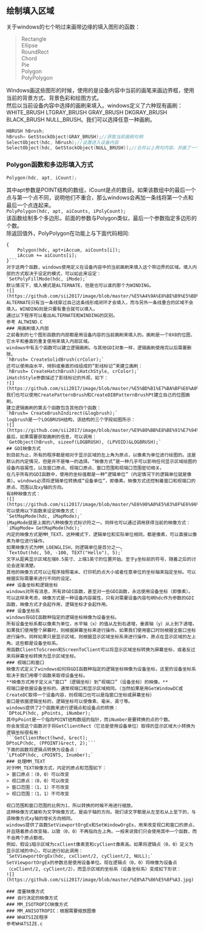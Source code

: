 ## 绘制填入区域
关于windows的七个哟过来画带边缘的填入图形的函数：  
> Rectangle  
> Ellipse  
> RoundRect  
> Chord  
> Pie  
> Polygon  
> PolyPolygon  
  
Windows画这些图形的时候，使用的是设备内容中当前的画笔来画边界框，使用当前的背景方式、背景色彩和绘图方式。  
然后以当前设备内容中选择的画刷来填入。windows定义了六种现有画刷：WHITE_BRUSH LTGRAY_BRUSH GRAY_BRUSH DKGRAY_BRUSH BLACK_BRUSH NULL_BRUSH。我们可以选择任意一种画刷。   
```c
HBRUSH hBrush;  
hBrush= GetStockObject(GRAY_BRUSH);//获取当前画刷句柄  
SelectObject(hdc, hBrush);//设置进入设备内容  
SelectObject(hdc, GetStockObject(NULL_BRUSH));//合并以上两句内容，并画了一个没有填充色的图形  
```     
### Polygon函数和多边形填入方式
```c
Polygon(hdc, apt, iCount);
```  
其中apt参数是POINT结构的数组，iCount是点的数目。如果该数组中的最后一个点与第一个点不同，说明他们不重合，那么windows会再加一条线将第一个点和最后一个点连起来。  
`PolyPolygon(hdc, apt, aiCounts, iPolyCount);`  
该函数绘制多个多边形。前面的参数与Polygon类似，最后一个参数指定多边形的个数。  
除返回值外，PolyPolygon在功能上与下面代码相同:  
```for(i=0,iAccum=0;i<iPolyCount;i++)  
{  
	Polygon)hdc, apt+iAccum, aiCounts[i]);   
	iAccum += aiCounts[i];  
}```  
对于这两个函数，windows使用定义在设备内容中的当前画刷来填入这个带边界的区域。填入内部的方式取决于设定的模式，可以如此来设定：  
`SetPolyFillMode(hdc, iMode);`  
默认情况下，填入模式是ALTERNATE，但是也可以谁的那个为WINDING。  
![](https://github.com/sii2017/image/blob/master/%E5%A4%9A%E8%BE%B9%E5%BD%A2%E5%A1%AB%E5%85%A5%E6%A8%A1%E5%BC%8F.jpg)  
ALTERNATE只有当一条线穿过自己这条线形成闭环才会填入，而与另外一条线重合的区域不会填入。WINDING则是只要有重合就可以填入。  
通过以下程序可以看出ALTERNATE和WINDING的区别。  
参考 ALTWIND.C
### 用画刷填入内部
之前看到的七个图形函数的内部都是用设备内容的当前画刷来填入的。画刷是一个8X8的位图，它水平和垂直的重复使用来填入内部区域。  
windows中有五个函数可以建立逻辑画刷。与其他GDI对象一样，逻辑画刷使用完以后需要删除。  
`hBrush= CreateSolidBrush(crColor);`  
还可以使用由水平、倾斜或垂直的线组成的“影线标记”来建立画刷：  
`hBrush= CreateHatchBrush)iHatchStyle, crColor);`  
iHatchStyle参数描述了影线标记的外观，如下：  
![](https://github.com/sii2017/image/blob/master/%E5%BD%B1%E7%BA%BF%E6%A0%87%E8%AE%B0.jpg)  
我们也可以使用CreatePatternBrush和CreateDIBPatternBrushPt建立自己的位图画刷。  
建立逻辑画刷的第五个函数包含其他四个函数：  
`hBrush= CreateBrushIndirect(&logbrush);`  
logbrush是一个LOGBRUSH结构，该结构的三个字段如图所示：  
![](https://github.com/sii2017/image/blob/master/%E9%80%BB%E8%BE%91%E7%94%BB%E5%88%B7.jpg)  
最后，如果需要获取画刷的信息，可以调用：  
`GetObject(hBrush, sizeof(LOGBRUSH), (LPVOID)&LOGBRUSH);`  
## GDI映像方式
到目前为止，所有的程序都是相对于显示区域的左上角为原点，以像素为单位进行绘图的。这是默认的内定情况，但是并不是唯一的选择。“映像方式”是一种几乎可以影响任何显示区域绘图的设备内容属性，以及窗口原点、视端口原点、窗口范围和视端口范围密切相关。  
在几乎所有的GDI函数中，使用的坐标值都是一种“逻辑单位”（内定情况下的逻辑单位就是像素）。windows必须将逻辑单位转换成“设备单位”，即像素。映像方式还控制着窗口和视端口的原点、范围以及xy轴的方向。  
有8种映像方式：  
![](https://github.com/sii2017/image/blob/master/%E6%98%A0%E5%83%8F%E6%96%B9%E5%BC%8F.jpg)  
可以使用以下函数来设定映像方式：  
`SetMapMode(hdc, iMapMode);`  
iMapMode就是上面的八种映像方式标识符之一。同样也可以通过调用获得当前的映像方式：  
`iMapMode= GetMapMode(hdc);`  
内定的映像方式是MM_TEXT。这种模式下，逻辑单位和实际单位相同，都是像素，可以直接以像素为单位进行操作。  
如果映像方式为MM_LOENGLISH，则逻辑单位是百分之一。  
`TextOut(hdc, 50, -100, TEXT("Hello"), 5);`  
文字从距离显示区域左端0.5英寸、上端1英寸的位置开始。至于y坐标前的符号，随着之后的讨论会逐渐清楚。  
其他的映像方式可以让程序按照毫米、打印机的点大小或者任意单位的坐标轴来指定坐标。可以根据实际需要来进行不同的设定。  
### 设备坐标和逻辑坐标
windows对所有消息，所有非GDI函数，甚至对一些GDI函数，永远使用设备坐标（即像素）。  
可以这样来考虑，映像方式是一种设备内容属性，只有对需要设备内容句柄hdc作为参数的GDI函数，映像方式才会起作用，逻辑坐标才会起作用。   
### 设备坐标系
windows将GDI函数种指定的逻辑坐标映像为设备坐标。  
所有设备坐标系都以像素为单位，水平轴（x）的值从左到右递增，垂直轴（y）从上到下递增。  
如果我们使用整个屏幕时，则根据屏幕坐标来进行操作。如果我们使用窗口时则根据全窗口坐标进行操作。同样如果只是显示区域，则根据显示区域坐标系来进行操作，原点在显示区域的左上角。这些都是设备坐标系。  
用函数ClientToScreen和ScreenToClient可以将显示区域坐标转换为屏幕坐标，或者反过来将屏幕坐标转换为显示区域坐标。  
### 视端口和窗口
映像方式定义了windows如何将GDI函数种指定的逻辑坐标映像为设备坐标，这里的设备坐标系取决于我们用哪个函数来取得设备坐标。  
**映像方式用于定义从“窗口”（逻辑坐标）到“视端口”（设备坐标）的映像。**  
视端口是依据设备坐标的。通常视端口和显示区域相同。（当然如果是用GetWindowDC或CreateDC取得一个设备内容，则视端口也可以是指窗口坐标或屏幕坐标）  
窗口是依据逻辑坐标的，逻辑坐标可以使像素、毫米、英寸等。  
windows提供了2个函数来进行逻辑点和设备点的转换：  
`DPtoLP(hdc, pPoints, iNumber);`  
其中pPoint是一个指向POINT结构数组的指针，而iNumber是要转换的点的个数。  
你会发现这个函数对于将GetClientRect（它总是使用设备单位）取得的显示区域大小转换为逻辑坐标很有用：  
```GetClientRect(hwnd, &rect);  
DPtoLP(hdc, (PPOINT)&rect, 2);```  
下面的函数将逻辑点转换为设备点：  
`LPtoDP(hdc, cPOINTS, Inumber);`  
### 处理MM_TEXT
对于MM_TEXT映像方式，内定的原点和范围如下： 
> 窗口原点：（0，0）可以改变  
> 视口原点：（0，0）可以改变  
> 窗口范围：（1，1）不可改变  
> 视口范围：（1，1）不可改变   
  
视口范围和窗口范围的比例为1，所以转换的时候不用进行缩放。  
这种映像方式被称为文字映像方式，是由于轴的方向。我们读文字都是从左至右从上至下的，与该映像方式xy轴的增长方向相同。  
windows提供了函数SetViewportOrgEx和SetWindowOrgEx，用来改变视口和窗口的原点，并且随着原点改变轴，以致（0，0）不再指向左上角。一般来说我们只会使用其中一个函数，而不会两个原点都改。  
例如，假设i暗示区域为cxClient像素宽和cyClient像素高。如果将逻辑点（0，0）定义为显示区域的中心，可以进行如此调用：  
`SetViewportOrgEx(hdc, cxClient/2, cyClient/2, NULL);`  
SetViewportOrgEx的参数总是使用设备单位。现在逻辑点（0，0）将映像为设备点（cxClient/2, cyClient/2），而显示区域的坐标系（设备坐标系）变成如下形状：  
![](https://github.com/sii2017/image/blob/master/%E8%A7%86%E5%8F%A3.jpg)  

### 度量映像方式
### 自行决定的映像方式
### MM_ISOTROPIC映像方式
### MM_ANISOTROPIC：根据需要缩放图像
### WHATSIZE程序
参考WHATSIZE.c
